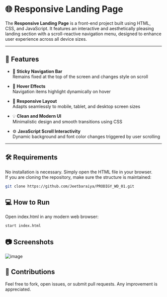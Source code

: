 # 🌐 Responsive Landing Page

The **Responsive Landing Page** is a front-end project built using HTML, CSS, and JavaScript. It features an interactive and aesthetically pleasing landing section with a scroll-reactive navigation menu, designed to enhance user experience across all device sizes.

---

## 🚀 Features

- 🧭 **Sticky Navigation Bar**  
  Remains fixed at the top of the screen and changes style on scroll

- 🎨 **Hover Effects**  
  Navigation items highlight dynamically on hover

- 📱 **Responsive Layout**  
  Adapts seamlessly to mobile, tablet, and desktop screen sizes

- 💡 **Clean and Modern UI**  
  Minimalistic design and smooth transitions using CSS

- ⚙️ **JavaScript Scroll Interactivity**  
  Dynamic background and font color changes triggered by user scrolling

---

## 🛠️ Requirements

No installation is necessary. Simply open the HTML file in your browser.  
If you are cloning the repository, make sure the structure is maintained:

```bash
git clone https://github.com/Jeetbaraiya/PRODIGY_WD_01.git
```

## 💻 How to Run


Open index.html in any modern web browser:
```bash
start index.html
```

## 📷 Screenshots

![image](https://github.com/user-attachments/assets/b490944f-1712-4a6b-aae2-27a755659f87)



## 🤝 Contributions

Feel free to fork, open issues, or submit pull requests. Any improvement is appreciated.
